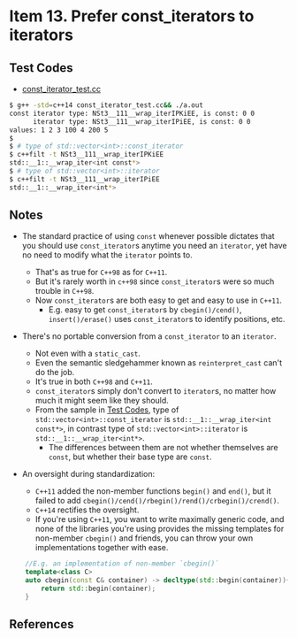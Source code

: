 # Item 13. Prefer const_iterators to iterators     

## Test Codes

- [const_iterator_test.cc](const_iterator_test.cc)

```bash
$ g++ -std=c++14 const_iterator_test.cc&& ./a.out
const iterator type: NSt3__111__wrap_iterIPKiEE, is const: 0 0
      iterator type: NSt3__111__wrap_iterIPiEE, is const: 0 0
values: 1 2 3 100 4 200 5
$ 
$ # type of std::vector<int>::const_iterator
$ c++filt -t NSt3__111__wrap_iterIPKiEE
std::__1::__wrap_iter<int const*>
$ # type of std::vector<int>::iterator
$ c++filt -t NSt3__111__wrap_iterIPiEE
std::__1::__wrap_iter<int*>
```

## Notes

- The standard practice of using `const` whenever possible dictates that you should use `const_iterator`s anytime you need an `iterator`, yet have no need to modify what the `iterator` points to.     
  - That's as true for `C++98` as for `C++11`.    
  - But it's rarely worth in `c++98` since `const_iterator`s were so much trouble in `C++98`.    
  - Now `const_iterator`s are both easy to get and easy to use in `C++11`.    
    - E.g. easy to get `const_iterator`s by `cbegin()/cend()`, `insert()/erase()` uses `const_iterator`s to identify positions, etc.    
  
- There's no portable conversion from a `const_iterator` to an `iterator`.     
  - Not even with a `static_cast`.     
  - Even the semantic sledgehammer known as `reinterpret_cast` can't do the job.     
  - It's true in both `C++98` and `C++11`.    
  - `const_iterator`s simply don't convert to `iterator`s, no matter how much it might seem like they should.    
  - From the sample in [Test Codes](#test-codes), type of `std::vector<int>::const_iterator` is `std::__1::__wrap_iter<int const*>`, in contrast type of `std::vector<int>::iterator` is `std::__1::__wrap_iter<int*>`.    
    - The differences between them are not whether themselves are `const`, but whether their base type are `const`.    

- An oversight during standardization:     
  - `C++11` added the non-member functions `begin()` and `end()`, but it failed to add `cbegin()/cend()/rbegin()/rend()/crbegin()/crend()`.     
  - `C++14` rectifies the oversight.        
  - If you're using `C++11`, you want to write maximally generic code, and none of the libraries you're using provides the missing templates for non-member `cbegin()` and friends, you can throw your own implementations together with ease.     

```c++
    //E.g. an implementation of non-member `cbegin()`
    template<class C>
    auto cbegin(const C& container) -> decltype(std::begin(container)){
        return std::begin(container);
    }
```

## References

